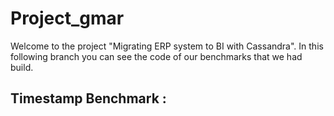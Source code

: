# Project_gmar
 
Welcome to the project "Migrating ERP system to BI with Cassandra". In this following branch you can see the code of our benchmarks that we had build.

## Timestamp Benchmark :

